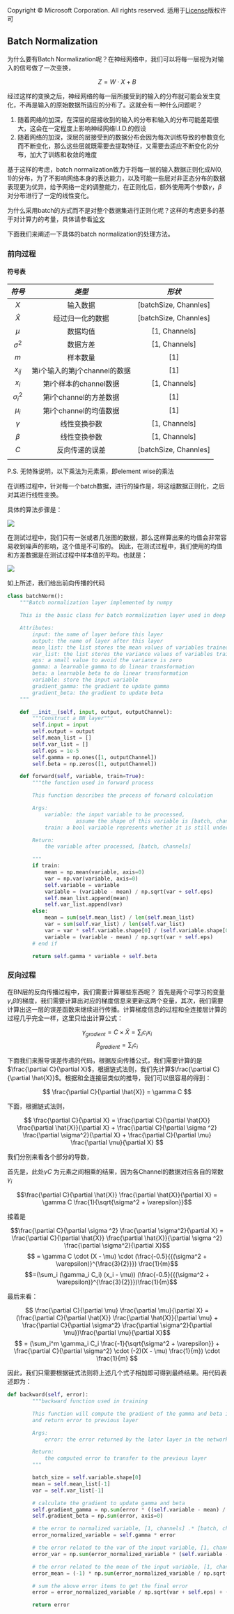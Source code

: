 Copyright © Microsoft Corporation. All rights reserved.
  适用于[License](https://github.com/Microsoft/ai-edu/blob/master/LICENSE.md)版权许可


## Batch Normalization

为什么要有Batch Normalization呢？在神经网络中，我们可以将每一层视为对输入的信号做了一次变换，

$$
Z = W \cdot X + B
$$

经过这样的变换之后，神经网络的每一层所接受到的输入的分布就可能会发生变化，不再是输入的原始数据所适应的分布了。这就会有一种什么问题呢？

   1. 随着网络的加深，在深层的层接收到的输入的分布和输入的分布可能差距很大，这会在一定程度上影响神经网络I.I.D.的假设
   2. 随着网络的加深，深层的层接受到的数据分布会因为每次训练导致的参数变化而不断变化，那么这些层就既需要去提取特征，又需要去适应不断变化的分布，加大了训练和收敛的难度

基于这样的考虑，batch normalization致力于将每一层的输入数据正则化成$N(0,1)$的分布，为了不影响网络本身的表达能力，以及可能一些层对非正态分布的数据表现更为优异，给予网络一定的调整能力，在正则化后，额外使用两个参数$\gamma$，$\beta$对分布进行了一定的线性变化。

为什么采用batch的方式而不是对整个数据集进行正则化呢？这样的考虑更多的基于对计算力的考量，具体请参看[论文](https://arxiv.org/abs/1502.03167)

下面我们来阐述一下具体的batch normalization的处理方法。

### 前向过程

#### 符号表

|_符号_|_类型_|_形状_|
|:---------:|:-----------:|:---------:|
|$X$| 输入数据 | [batchSize, Channles] |
|$\hat{X}$| 经过归一化的数据 | [batchSize, Channles] |
|$\mu$| 数据均值 | [1, Channels] |
|$\sigma^2$| 数据方差 | [1, Channels] |
|$m$|样本数量| [1] |
|$x_{ij}$| 第i个输入的第j个channel的数据| [1] |
|$x_i$|第i个样本的channel数据| [1, Channels] |
|$\sigma^2_i$| 第i个channel的方差数据 | [1] |
|$\mu_i$| 第i个channel的均值数据 | [1] |
|$\gamma$|线性变换参数| [1, Channels] |
|$\beta$|线性变换参数| [1, Channels] |
|$C$| 反向传递的误差 | [batchSize, Channles] |
||||
P.S. 无特殊说明，以下乘法为元素乘，即element wise的乘法

在训练过程中，针对每一个batch数据，进行的操作是，将这组数据正则化，之后对其进行线性变换。

具体的算法步骤是：

![](./Images/1.PNG)

在测试过程中，我们只有一张或者几张图的数据，那么这样算出来的均值会非常容易收到噪声的影响，这个值是不可取的。
因此，在测试过程中，我们使用的均值和方差数据是在测试过程中样本值的平均。也就是：

![](./Images/2.PNG)

如上所述，我们给出前向传播的代码

```python
class batchNorm():
    """Batch normalization layer implemented by numpy

    This is the basic class for batch normalization layer used in deep learning

    Attributes:
        input: the name of layer before this layer
        output: the name of layer after this layer
        mean_list: the list stores the mean values of variables trained using this layer
        var_list: the list stores the variance values of variables trained using this layer
        eps: a small value to avoid the variance is zero
        gamma: a learnable gamma to do linear transformation
        beta: a learnable beta to do linear transformation
        variable: store the input variable
        gradient_gamma: the gradient to update gamma
        gradient_beta: the gradient to update beta
    """

    def __init__(self, input, output, outputChannel):
        """Construct a BN layer"""
        self.input = input
        self.output = output
        self.mean_list = []
        self.var_list = []
        self.eps = 1e-5
        self.gamma = np.ones([1, outputChannel])
        self.beta = np.zeros([1, outputChannel])

    def forward(self, variable, train=True):
        """the function used in forward process

        This function describes the process of forward calculation

        Args:
            variable: the input variable to be processed, 
                      assume the shape of this variable is [batch, channels]
            train: a bool variable represents whether it is still under training 

        Return:
            the variable after processed, [batch, channels]

        """
        if train:
            mean = np.mean(variable, axis=0)
            var = np.var(variable, axis=0)
            self.variable = variable
            variable = (variable - mean) / np.sqrt(var + self.eps)
            self.mean_list.append(mean)
            self.var_list.append(var)
        else:
            mean = sum(self.mean_list) / len(self.mean_list)
            var = sum(self.var_list) / len(self.var_list)
            var = var * self.variable.shape[0] / (self.variable.shape[0] - 1)
            variable = (variable - mean) / np.sqrt(var + self.eps)
        # end if

        return self.gamma * variable + self.beta
```

### 反向过程

在BN层的反向传播过程中，我们需要计算哪些东西呢？
首先是两个可学习的变量$\gamma$,$\beta$的梯度，我们需要计算出对应的梯度信息来更新这两个变量，其次，我们需要计算出这一层的误差函数来继续进行传播。计算梯度信息的过程和全连接层计算的过程几乎完全一样，这里只给出计算公式：

$$\gamma_{gradient}=C\times \hat{X} = \sum_i c_ix_i$$
$$\beta_{gradient} = \sum_i c_i$$

下面我们来推导误差传递的代码，根据反向传播公式，我们需要计算的是
$\frac{\partial C}{\partial X}$，根据链式法则，我们先计算$\frac{\partial C}{\partial \hat{X}}$。根据和全连接层类似的推导，我们可以很容易的得到：

$$
\frac{\partial C}{\partial \hat{X}} = \gamma C
$$

下面，根据链式法则，

$$
\frac{\partial C}{\partial X} = \frac{\partial C}{\partial \hat{X}} \frac{\partial \hat{X}}{\partial X} + \frac{\partial C}{\partial \sigma ^2} \frac{\partial \sigma^2}{\partial X} + \frac{\partial C}{\partial \mu} \frac{\partial \mu}{\partial X}
$$

我们分别来看各个部分的导数，

首先是，此处$\gamma C$ 为元素之间相乘的结果，因为各Channel的数据对应各自的常数$\gamma_i$

$$\frac{\partial C}{\partial \hat{X}} \frac{\partial \hat{X}}{\partial X} = \gamma C \frac{1}{\sqrt{\sigma^2 + \varepsilon}}$$

接着是

$$\frac{\partial C}{\partial \sigma ^2} \frac{\partial \sigma^2}{\partial X} = \frac{\partial C}{\partial \hat{X}} \frac{\partial \hat{X}}{\partial \sigma ^2} \frac{\partial \sigma^2}{\partial X}$$
$$ = \gamma C \cdot (X - \mu) \cdot (\frac{-0.5}{{(\sigma^2 + \varepsilon)}^{\frac{3}{2}}}) \frac{1}{m}$$
$$=(\sum_i (\gamma_i C_i) (x_i - \mu)) (\frac{-0.5}{{(\sigma^2 + \varepsilon)}^{\frac{3}{2}}})\frac{1}{m}$$

最后来看：

$$
\frac{\partial C}{\partial \mu} \frac{\partial \mu}{\partial X} = (\frac{\partial C}{\partial \hat{X}} \frac{\partial \hat{X}}{\partial \mu} + \frac{\partial C}{\partial \sigma^2} \frac{\partial \sigma^2}{\partial \mu})\frac{\partial \mu}{\partial X}$$
$$ = (\sum_i^m \gamma_i C_i \frac{-1}{\sqrt{\sigma^2 + \varepsilon}} + \frac{\partial C}{\partial \sigma^2} \cdot (-2)(X - \mu) \frac{1}{m}) \cdot \frac{1}{m}
$$

因此，我们只需要根据链式法则将上述几个式子相加即可得到最终结果。用代码表述即为：

```python
def backward(self, error):
        """backward function used in training

        This function will compute the gradient of the gamma and beta in BN layer
        and return error to previous layer

        Args:
            error: the error returned by the later layer in the network

        Return:
            the computed error to transfer to the previous layer
        """

        batch_size = self.variable.shape[0]
        mean = self.mean_list[-1]
        var = self.var_list[-1]

        # calculate the gradient to update gamma and beta
        self.gradient_gamma = np.sum(error * ((self.variable - mean) / np.sqrt(var + self.eps)), axis=0)
        self.gradient_beta = np.sum(error, axis=0)

        # the error to normalized variable, [1, channels] .* [batch, channels] = [batch, channles]
        error_normalized_variable = self.gamma * error

        # the error related to the var of the input variable, [1, channels]
        error_var = np.sum(error_normalized_variable * (self.variable - mean) * (-0.5) * (var + self.eps) ** (-1.5), axis = 0)

        # the error related to the mean of the input variable, [1, channels]
        error_mean = (-1) * np.sum(error_normalized_variable / np.sqrt(var + self.eps), axis=0) + error_var * (-2) * np.mean(self.variable - mean, axis=0)

        # sum the above error items to get the final error
        error = error_normalized_variable / np.sqrt(var + self.eps) + (error_var * 2 * (self.variable - mean) + error_mean) / batch_size

        return error
```
